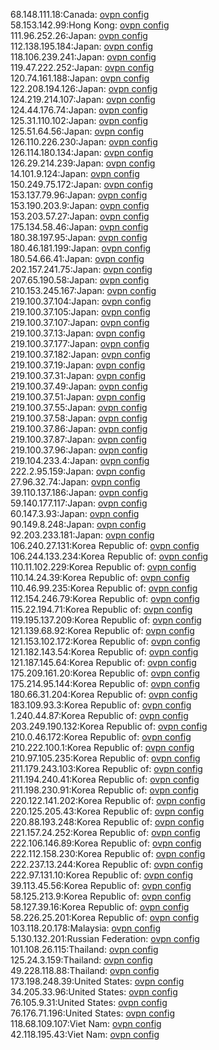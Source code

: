68.148.111.18:Canada: [ovpn config](vpn/68_148_111_18.ovpn)  
58.153.142.99:Hong Kong: [ovpn config](vpn/58_153_142_99.ovpn)  
111.96.252.26:Japan: [ovpn config](vpn/111_96_252_26.ovpn)  
112.138.195.184:Japan: [ovpn config](vpn/112_138_195_184.ovpn)  
118.106.239.241:Japan: [ovpn config](vpn/118_106_239_241.ovpn)  
119.47.222.252:Japan: [ovpn config](vpn/119_47_222_252.ovpn)  
120.74.161.188:Japan: [ovpn config](vpn/120_74_161_188.ovpn)  
122.208.194.126:Japan: [ovpn config](vpn/122_208_194_126.ovpn)  
124.219.214.107:Japan: [ovpn config](vpn/124_219_214_107.ovpn)  
124.44.176.74:Japan: [ovpn config](vpn/124_44_176_74.ovpn)  
125.31.110.102:Japan: [ovpn config](vpn/125_31_110_102.ovpn)  
125.51.64.56:Japan: [ovpn config](vpn/125_51_64_56.ovpn)  
126.110.226.230:Japan: [ovpn config](vpn/126_110_226_230.ovpn)  
126.114.180.134:Japan: [ovpn config](vpn/126_114_180_134.ovpn)  
126.29.214.239:Japan: [ovpn config](vpn/126_29_214_239.ovpn)  
14.101.9.124:Japan: [ovpn config](vpn/14_101_9_124.ovpn)  
150.249.75.172:Japan: [ovpn config](vpn/150_249_75_172.ovpn)  
153.137.79.96:Japan: [ovpn config](vpn/153_137_79_96.ovpn)  
153.190.203.9:Japan: [ovpn config](vpn/153_190_203_9.ovpn)  
153.203.57.27:Japan: [ovpn config](vpn/153_203_57_27.ovpn)  
175.134.58.46:Japan: [ovpn config](vpn/175_134_58_46.ovpn)  
180.38.197.95:Japan: [ovpn config](vpn/180_38_197_95.ovpn)  
180.46.181.199:Japan: [ovpn config](vpn/180_46_181_199.ovpn)  
180.54.66.41:Japan: [ovpn config](vpn/180_54_66_41.ovpn)  
202.157.241.75:Japan: [ovpn config](vpn/202_157_241_75.ovpn)  
207.65.190.58:Japan: [ovpn config](vpn/207_65_190_58.ovpn)  
210.153.245.167:Japan: [ovpn config](vpn/210_153_245_167.ovpn)  
219.100.37.104:Japan: [ovpn config](vpn/219_100_37_104.ovpn)  
219.100.37.105:Japan: [ovpn config](vpn/219_100_37_105.ovpn)  
219.100.37.107:Japan: [ovpn config](vpn/219_100_37_107.ovpn)  
219.100.37.13:Japan: [ovpn config](vpn/219_100_37_13.ovpn)  
219.100.37.177:Japan: [ovpn config](vpn/219_100_37_177.ovpn)  
219.100.37.182:Japan: [ovpn config](vpn/219_100_37_182.ovpn)  
219.100.37.19:Japan: [ovpn config](vpn/219_100_37_19.ovpn)  
219.100.37.31:Japan: [ovpn config](vpn/219_100_37_31.ovpn)  
219.100.37.49:Japan: [ovpn config](vpn/219_100_37_49.ovpn)  
219.100.37.51:Japan: [ovpn config](vpn/219_100_37_51.ovpn)  
219.100.37.55:Japan: [ovpn config](vpn/219_100_37_55.ovpn)  
219.100.37.58:Japan: [ovpn config](vpn/219_100_37_58.ovpn)  
219.100.37.86:Japan: [ovpn config](vpn/219_100_37_86.ovpn)  
219.100.37.87:Japan: [ovpn config](vpn/219_100_37_87.ovpn)  
219.100.37.96:Japan: [ovpn config](vpn/219_100_37_96.ovpn)  
219.104.233.4:Japan: [ovpn config](vpn/219_104_233_4.ovpn)  
222.2.95.159:Japan: [ovpn config](vpn/222_2_95_159.ovpn)  
27.96.32.74:Japan: [ovpn config](vpn/27_96_32_74.ovpn)  
39.110.137.186:Japan: [ovpn config](vpn/39_110_137_186.ovpn)  
59.140.177.117:Japan: [ovpn config](vpn/59_140_177_117.ovpn)  
60.147.3.93:Japan: [ovpn config](vpn/60_147_3_93.ovpn)  
90.149.8.248:Japan: [ovpn config](vpn/90_149_8_248.ovpn)  
92.203.233.181:Japan: [ovpn config](vpn/92_203_233_181.ovpn)  
106.240.27.131:Korea Republic of: [ovpn config](vpn/106_240_27_131.ovpn)  
106.244.133.234:Korea Republic of: [ovpn config](vpn/106_244_133_234.ovpn)  
110.11.102.229:Korea Republic of: [ovpn config](vpn/110_11_102_229.ovpn)  
110.14.24.39:Korea Republic of: [ovpn config](vpn/110_14_24_39.ovpn)  
110.46.99.235:Korea Republic of: [ovpn config](vpn/110_46_99_235.ovpn)  
112.154.246.79:Korea Republic of: [ovpn config](vpn/112_154_246_79.ovpn)  
115.22.194.71:Korea Republic of: [ovpn config](vpn/115_22_194_71.ovpn)  
119.195.137.209:Korea Republic of: [ovpn config](vpn/119_195_137_209.ovpn)  
121.139.68.92:Korea Republic of: [ovpn config](vpn/121_139_68_92.ovpn)  
121.153.102.172:Korea Republic of: [ovpn config](vpn/121_153_102_172.ovpn)  
121.182.143.54:Korea Republic of: [ovpn config](vpn/121_182_143_54.ovpn)  
121.187.145.64:Korea Republic of: [ovpn config](vpn/121_187_145_64.ovpn)  
175.209.161.20:Korea Republic of: [ovpn config](vpn/175_209_161_20.ovpn)  
175.214.95.144:Korea Republic of: [ovpn config](vpn/175_214_95_144.ovpn)  
180.66.31.204:Korea Republic of: [ovpn config](vpn/180_66_31_204.ovpn)  
183.109.93.3:Korea Republic of: [ovpn config](vpn/183_109_93_3.ovpn)  
1.240.44.87:Korea Republic of: [ovpn config](vpn/1_240_44_87.ovpn)  
203.249.190.132:Korea Republic of: [ovpn config](vpn/203_249_190_132.ovpn)  
210.0.46.172:Korea Republic of: [ovpn config](vpn/210_0_46_172.ovpn)  
210.222.100.1:Korea Republic of: [ovpn config](vpn/210_222_100_1.ovpn)  
210.97.105.235:Korea Republic of: [ovpn config](vpn/210_97_105_235.ovpn)  
211.179.243.103:Korea Republic of: [ovpn config](vpn/211_179_243_103.ovpn)  
211.194.240.41:Korea Republic of: [ovpn config](vpn/211_194_240_41.ovpn)  
211.198.230.91:Korea Republic of: [ovpn config](vpn/211_198_230_91.ovpn)  
220.122.141.202:Korea Republic of: [ovpn config](vpn/220_122_141_202.ovpn)  
220.125.205.43:Korea Republic of: [ovpn config](vpn/220_125_205_43.ovpn)  
220.88.193.248:Korea Republic of: [ovpn config](vpn/220_88_193_248.ovpn)  
221.157.24.252:Korea Republic of: [ovpn config](vpn/221_157_24_252.ovpn)  
222.106.146.89:Korea Republic of: [ovpn config](vpn/222_106_146_89.ovpn)  
222.112.158.230:Korea Republic of: [ovpn config](vpn/222_112_158_230.ovpn)  
222.237.13.244:Korea Republic of: [ovpn config](vpn/222_237_13_244.ovpn)  
222.97.131.10:Korea Republic of: [ovpn config](vpn/222_97_131_10.ovpn)  
39.113.45.56:Korea Republic of: [ovpn config](vpn/39_113_45_56.ovpn)  
58.125.213.9:Korea Republic of: [ovpn config](vpn/58_125_213_9.ovpn)  
58.127.39.16:Korea Republic of: [ovpn config](vpn/58_127_39_16.ovpn)  
58.226.25.201:Korea Republic of: [ovpn config](vpn/58_226_25_201.ovpn)  
103.118.20.178:Malaysia: [ovpn config](vpn/103_118_20_178.ovpn)  
5.130.132.201:Russian Federation: [ovpn config](vpn/5_130_132_201.ovpn)  
101.108.26.115:Thailand: [ovpn config](vpn/101_108_26_115.ovpn)  
125.24.3.159:Thailand: [ovpn config](vpn/125_24_3_159.ovpn)  
49.228.118.88:Thailand: [ovpn config](vpn/49_228_118_88.ovpn)  
173.198.248.39:United States: [ovpn config](vpn/173_198_248_39.ovpn)  
34.205.33.96:United States: [ovpn config](vpn/34_205_33_96.ovpn)  
76.105.9.31:United States: [ovpn config](vpn/76_105_9_31.ovpn)  
76.176.71.196:United States: [ovpn config](vpn/76_176_71_196.ovpn)  
118.68.109.107:Viet Nam: [ovpn config](vpn/118_68_109_107.ovpn)  
42.118.195.43:Viet Nam: [ovpn config](vpn/42_118_195_43.ovpn)  
